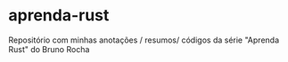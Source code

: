 # aprenda-rust
Repositório com minhas anotações / resumos/ códigos da série "Aprenda Rust" do Bruno Rocha
